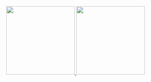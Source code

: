 <div align="center">
  <a href="https://github.com/sandrofilho2000">
  <img height="180em" src="https://github-readme-stats.vercel.app/api?username=sandrofilho2000&show_icons=true&theme=radical&include_all_commits=true&count_private=true"/>
  <img height="180em" src="https://github-readme-stats.vercel.app/api/top-langs/?username=sandrofilho2000&layout=compact&langs_count=7&theme=radical"/>
</div>
